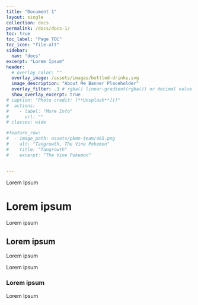```yaml
---
title: "Document 1"
layout: single
collection: docs
permalink: /docs/docs-1/
toc: true
toc_label: "Page TOC"
toc_icon: "file-alt"
sidebar:
  nav: "docs"
excerpt: "Lorem Ipsum"
header:
  # overlay_color: ""
  overlay_image: /assets/images/bottled-drinks.svg
  image_description: "About Me Banner Placeholder"
  overlay_filter: .3 # rgba() linear-gradient(rgba()) or decimal value for black
  show_overlay_excerpt: true
# caption: "Photo credit: [**Unsplash**]()"
#  actions:
#    - label: "More Info"
#      url: ""
# classes: wide

#feature_row:
#  - image_path: assets/pkmn-team/465.png
#    alt: "Tangrowth, The Vine Pokemon"
#    title: "Tangrowth"
#    excerpt: "The Vine Pokemon"


---
```

Lorem Ipsum

# Lorem ipsum

Lorem ipsum

## Lorem ipsum

Lorem ipsum

Lorem ipsum

### Lorem ipsum

Lorem Ipsum
